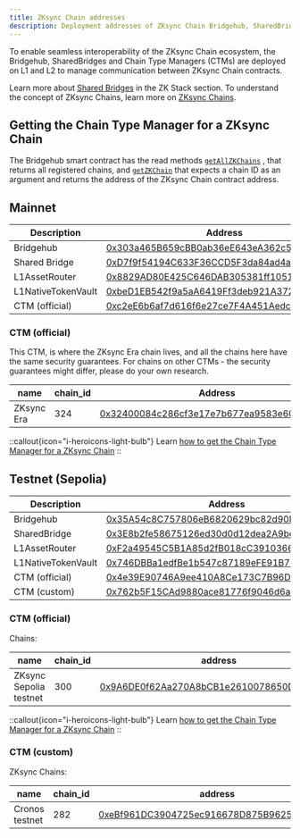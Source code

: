 ```yaml
---
title: ZKsync Chain addresses
description: Deployment addresses of ZKsync Chain Bridgehub, SharedBridge, and CTMs.
---
```


To enable seamless interoperability of the ZKsync Chain ecosystem,
the Bridgehub, SharedBridges and Chain Type Managers (CTMs) are deployed on L1 and L2 to
manage communication between ZKsync Chain contracts.

Learn more about [Shared Bridges](/zksync-protocol/contracts/l1-contracts/shared-bridges) in the ZK Stack section.
To understand the concept of ZKsync Chains, learn more on [ZKsync Chains](/zk-stack/zk-chains).

## Getting the Chain Type Manager for a ZKsync Chain

The Bridgehub smart contract has the read methods [`getAllZKChains`](https://github.com/matter-labs/era-contracts/blob/3d9fd025516ddaa3e259d9e2e9d572620f05786b/l1-contracts/contracts/bridgehub/Bridgehub.sol#L422)
, that returns all registered chains, and [`getZKChain`](https://github.com/matter-labs/era-contracts/blob/3d9fd025516ddaa3e259d9e2e9d572620f05786b/l1-contracts/contracts/bridgehub/Bridgehub.sol#L439)
that expects a chain ID as an argument and returns the address of the ZKsync Chain contract address.

## Mainnet

| Description    | Address |
| -------------- | ------- |
| Bridgehub      | [0x303a465B659cBB0ab36eE643eA362c509EEb5213](https://etherscan.io/address/0x303a465B659cBB0ab36eE643eA362c509EEb5213) |
| Shared Bridge  | [0xD7f9f54194C633F36CCD5F3da84ad4a1c38cB2cB](https://etherscan.io/address/0xD7f9f54194C633F36CCD5F3da84ad4a1c38cB2cB) |
| L1AssetRouter  | [0x8829AD80E425C646DAB305381ff105169FeEcE56](https://etherscan.io/address/0x8829AD80E425C646DAB305381ff105169FeEcE56) |
| L1NativeTokenVault| [0xbeD1EB542f9a5aA6419Ff3deb921A372681111f6](https://etherscan.io/address/0xbeD1EB542f9a5aA6419Ff3deb921A372681111f6)|
| CTM (official) | [0xc2eE6b6af7d616f6e27ce7F4A451Aedc2b0F5f5C](https://etherscan.io/address/0xc2eE6b6af7d616f6e27ce7F4A451Aedc2b0F5f5C) |

### CTM (official)

This CTM, is where the ZKsync Era chain lives, and all the chains here have the same security guarantees.
For chains on other CTMs - the security guarantees might differ, please do your own research.

| name       | chain_id  |  Address  |
| ---------- | --------- |  --- |
| ZKsync Era | 324       | [0x32400084c286cf3e17e7b677ea9583e60a000324](https://etherscan.io/address/0x32400084c286cf3e17e7b677ea9583e60a000324) |

::callout{icon="i-heroicons-light-bulb"}
Learn [how to get the Chain Type Manager for a ZKsync Chain](#getting-the-chain-type-manager-for-a-zksync-chain)
::

## Testnet (Sepolia)

| Description    | Address |
| -------------- | ------- |
| Bridgehub      | [0x35A54c8C757806eB6820629bc82d90E056394C92](https://sepolia.etherscan.io/address/0x35A54c8C757806eB6820629bc82d90E056394C92) |
| SharedBridge   | [0x3E8b2fe58675126ed30d0d12dea2A9bda72D18Ae](https://sepolia.etherscan.io/address/0x3E8b2fe58675126ed30d0d12dea2A9bda72D18Ae) |
|L1AssetRouter| [0xF2a49545C5B1A85d2fB018cC39103661639a9B06](https://sepolia.etherscan.io/address/0xF2a49545C5B1A85d2fB018cC39103661639a9B06)|
|L1NativeTokenVault| [0x746DBBa1edfBe1b547c87189eFE91B77d53d9E39](https://sepolia.etherscan.io/address/0x746DBBa1edfBe1b547c87189eFE91B77d53d9E39) |
| CTM (official) | [0x4e39E90746A9ee410A8Ce173C7B96D3AfEd444a5](https://sepolia.etherscan.io/address/0x4e39E90746A9ee410A8Ce173C7B96D3AfEd444a5) |
| CTM (custom)   | [0x762b5F15CAd9880ace81776f9046d6a52DD67a9b](https://sepolia.etherscan.io/address/0x762b5F15CAd9880ace81776f9046d6a52DD67a9b) |

### CTM (official)

Chains:

| name                   | chain_id  | address                                                                                                                       |
|------------------------|-----------|-------------------------------------------------------------------------------------------------------------------------------|
| ZKsync Sepolia testnet | 300       | [0x9A6DE0f62Aa270A8bCB1e2610078650D539B1Ef9](https://sepolia.etherscan.io/address/0x9A6DE0f62Aa270A8bCB1e2610078650D539B1Ef9) |

::callout{icon="i-heroicons-light-bulb"}
Learn [how to get the Chain Type Manager for a ZKsync Chain](#getting-the-chain-type-manager-for-a-zksync-chain)
::

### CTM (custom)

ZKsync Chains:

| name            | chain_id  |  address                                                                                                                      |
| --------------- | --------- | ----------------------------------------------------------------------------------------------------------------------------- |
| Cronos testnet  | 282       | [0xeBf961DC3904725ec916678D875B9625d5F7C29f](https://sepolia.etherscan.io/address/0xeBf961DC3904725ec916678D875B9625d5F7C29f) |
